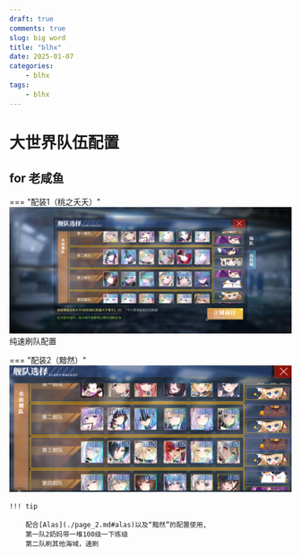 ```yaml
---
draft: true 
comments: true
slug: big word
title: "blhx"
date: 2025-01-07
categories: 
    - blhx
tags:
    - blhx
---
```

# 大世界队伍配置

<!-- more -->



## for 老咸鱼

=== "配装1（桃之夭夭）"
    ![老咸鱼配装1](./fig/2025_1_7.jpg)
    纯速刷队配置

=== "配装2（黯然）"
    ![老咸鱼配装2](./fig/2025-01-07_23-36-15.png)

    !!! tip

        配合[Alas](./page_2.md#alas)以及“黯然”的配置使用,
        第一队2奶妈带一堆100级一下练级
        第二队刷其他海域，速刷

    
    